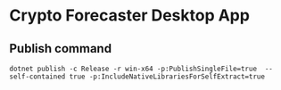 # Crypto Forecaster Desktop App

## Publish command

```
dotnet publish -c Release -r win-x64 -p:PublishSingleFile=true  --self-contained true -p:IncludeNativeLibrariesForSelfExtract=true
```